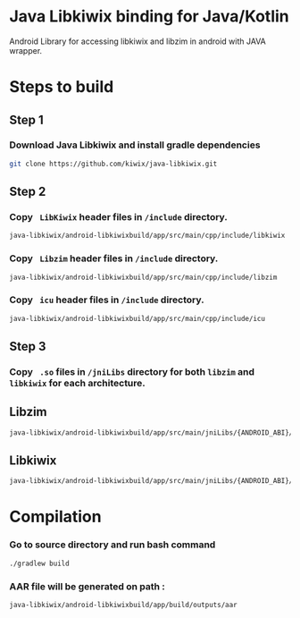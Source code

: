 # Java Libkiwix binding for Java/Kotlin

Android Library for accessing libkiwix and libzim in android with JAVA wrapper.

# Steps to build


## Step 1

### Download Java Libkiwix and install gradle dependencies


```bash
git clone https://github.com/kiwix/java-libkiwix.git
```

## Step 2

### Copy ``` LibKiwix``` header files in ```/include``` directory.

```bash
java-libkiwix/android-libkiwixbuild/app/src/main/cpp/include/libkiwix
```

### Copy ``` Libzim``` header files in ```/include``` directory.

```bash
java-libkiwix/android-libkiwixbuild/app/src/main/cpp/include/libzim
```
### Copy ``` icu``` header files in ```/include``` directory.

```bash
java-libkiwix/android-libkiwixbuild/app/src/main/cpp/include/icu
```

## Step 3

### Copy ``` .so``` files in ```/jniLibs``` directory for both ```libzim``` and ```libkiwix``` for each architecture. 

## Libzim

```bash
java-libkiwix/android-libkiwixbuild/app/src/main/jniLibs/{ANDROID_ABI}/libkiwix
```
## Libkiwix
```bash
java-libkiwix/android-libkiwixbuild/app/src/main/jniLibs/{ANDROID_ABI}/libzim
```

# Compilation

### Go to source directory and run bash command

```bash
./gradlew build
```

### AAR file will be generated on path :  

```bash
java-libkiwix/android-libkiwixbuild/app/build/outputs/aar
```

